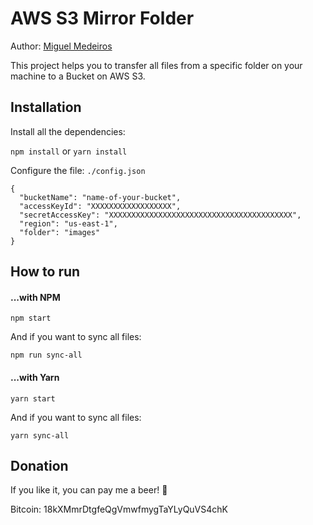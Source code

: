 # AWS S3 Mirror Folder
Author: [Miguel Medeiros](https://www.miguelmedeiros.com.br)

This project helps you to transfer all files from a specific folder on your machine to a Bucket on AWS S3.


## Installation

Install all the dependencies:

`npm install` or `yarn install`

Configure the file: `./config.json`
```
{
  "bucketName": "name-of-your-bucket",
  "accessKeyId": "XXXXXXXXXXXXXXXXXX",
  "secretAccessKey": "XXXXXXXXXXXXXXXXXXXXXXXXXXXXXXXXXXXXXXXXX",
  "region": "us-east-1",
  "folder": "images"
}
```


## How to run

#### ...with NPM
`npm start`

And if you want to sync all files:

`npm run sync-all`

#### ...with Yarn
`yarn start`

And if you want to sync all files:

`yarn sync-all`


## Donation
If you like it, you can pay me a beer! :beer:

Bitcoin: 18kXMmrDtgfeQgVmwfmygTaYLyQuVS4chK
